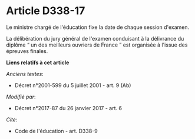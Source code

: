 # Article D338-17

Le ministre chargé de l'éducation fixe la date de chaque session d'examen. 

La délibération du jury général de l'examen conduisant à la délivrance du diplôme “ un des meilleurs ouvriers de France ” est
organisée à l'issue des épreuves finales.

**Liens relatifs à cet article**

_Anciens textes_:

  - Décret n°2001-599 du 5 juillet 2001 - art. 9 (Ab)

_Modifié par_:

  - Décret n°2017-87 du 26 janvier 2017 - art. 6

_Cite_:

  - Code de l'éducation - art. D338-9
